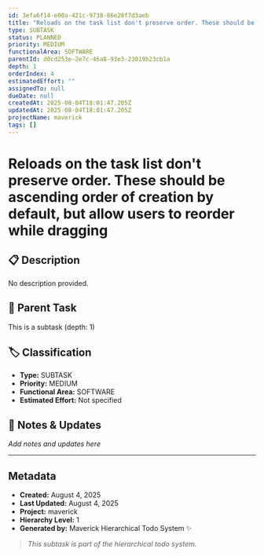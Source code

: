 ```yaml
---
id: 3efa6f14-e00a-421c-9738-86e28f7d3aeb
title: "Reloads on the task list don't preserve order. These should be ascending order of creation by default, but allow users to reorder while dragging"
type: SUBTASK
status: PLANNED
priority: MEDIUM
functionalArea: SOFTWARE
parentId: d0cd253e-2e7c-46a8-93e3-23019b23cb1a
depth: 1
orderIndex: 4
estimatedEffort: ""
assignedTo: null
dueDate: null
createdAt: 2025-08-04T18:01:47.205Z
updatedAt: 2025-08-04T18:01:47.205Z
projectName: maverick
tags: []
---
```


# Reloads on the task list don't preserve order. These should be ascending order of creation by default, but allow users to reorder while dragging

## 📋 Description
No description provided.

## 🔗 Parent Task
This is a subtask (depth: 1)

## 🏷️ Classification
- **Type:** SUBTASK
- **Priority:** MEDIUM
- **Functional Area:** SOFTWARE
- **Estimated Effort:** Not specified







## 💬 Notes & Updates
_Add notes and updates here_

---

## Metadata
- **Created:** August 4, 2025
- **Last Updated:** August 4, 2025
- **Project:** maverick
- **Hierarchy Level:** 1
- **Generated by:** Maverick Hierarchical Todo System ✨

> _This subtask is part of the hierarchical todo system._
